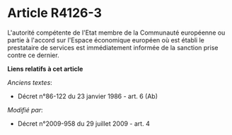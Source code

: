 # Article R4126-3

L'autorité compétente de l'Etat membre de la Communauté européenne ou partie à l'accord sur l'Espace économique européen où
est établi le prestataire de services est immédiatement informée de la sanction prise contre ce dernier.

**Liens relatifs à cet article**

_Anciens textes_:

  - Décret n°86-122 du 23 janvier 1986 - art. 6 (Ab)

_Modifié par_:

  - Décret n°2009-958 du 29 juillet 2009 - art. 4
